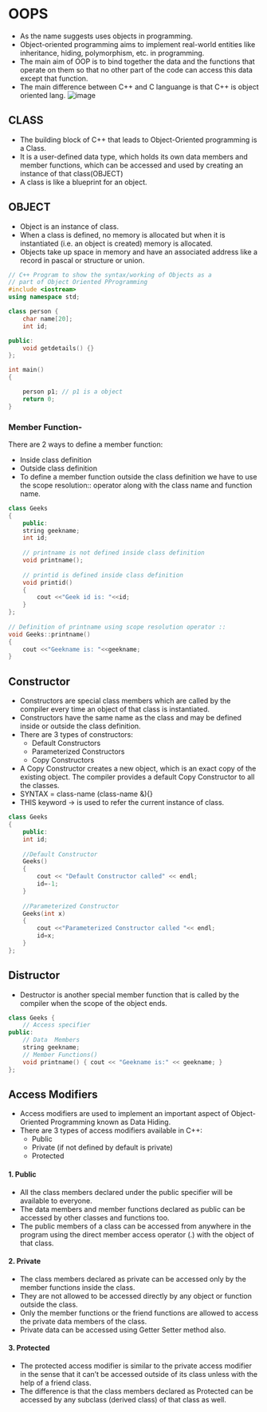 # OOPS 
- As the name suggests uses objects in programming.
- Object-oriented programming aims to implement real-world entities like inheritance, hiding, polymorphism, etc. in programming.
- The main aim of OOP is to bind together the data and the functions that operate on them so that no other part of the code can access this data except that function.
- The main difference between C++ and C languange is that C++ is object oriented lang.
![image](https://github.com/pratt0007/TIL/assets/100209212/0932f045-33c5-4a42-91e0-78cf9979c302)
## CLASS
- The building block of C++ that leads to Object-Oriented programming is a Class.
- It is a user-defined data type, which holds its own data members and member functions, which can be accessed and used by creating an instance of that class(OBJECT)
- A class is like a blueprint for an object.

 ## OBJECT
 - Object is an instance of class.
 - When a class is defined, no memory is allocated but when it is instantiated (i.e. an object is created) memory is allocated.
 - Objects take up space in memory and have an associated address like a record in pascal or structure or union. 
```cpp
// C++ Program to show the syntax/working of Objects as a
// part of Object Oriented PProgramming
#include <iostream>
using namespace std;

class person {
	char name[20];
	int id;

public:
	void getdetails() {}
};

int main()
{

	person p1; // p1 is a object
	return 0;
}

```

### Member Function-
There are 2 ways to define a member function:
- Inside class definition
- Outside class definition
- To define a member function outside the class definition we have to use the scope resolution:: operator along with the class name and function name.
```cpp
class Geeks
{
    public:
    string geekname;
    int id;
      
    // printname is not defined inside class definition
    void printname();
      
    // printid is defined inside class definition
    void printid()
    {
        cout <<"Geek id is: "<<id;
    }
};
  
// Definition of printname using scope resolution operator ::
void Geeks::printname()
{
    cout <<"Geekname is: "<<geekname; 
}
```

## Constructor
- Constructors are special class members which are called by the compiler every time an object of that class is instantiated.
-  Constructors have the same name as the class and may be defined inside or outside the class definition.
-  There are 3 types of constructors:
    - Default Constructors
    - Parameterized Constructors
    - Copy Constructors
- A Copy Constructor creates a new object, which is an exact copy of the existing object. The compiler provides a default Copy Constructor to all the classes.
- SYNTAX = class-name (class-name &){}
- THIS keyword -> is used to refer the current instance of class.
```CPP
class Geeks
{
    public:
    int id;
      
    //Default Constructor
    Geeks()
    {
        cout << "Default Constructor called" << endl; 
        id=-1;
    }
      
    //Parameterized Constructor
    Geeks(int x)
    {
        cout <<"Parameterized Constructor called "<< endl;
        id=x;
    }
};
```
## Distructor
- Destructor is another special member function that is called by the compiler when the scope of the object ends.
```cpp
class Geeks {
    // Access specifier
public:
    // Data  Members
    string geekname;
    // Member Functions()
    void printname() { cout << "Geekname is:" << geekname; }
};
```

## Access Modifiers
- Access modifiers are used to implement an important aspect of Object-Oriented Programming known as Data Hiding.
- There are 3 types of access modifiers available in C++:
    - Public
    - Private (if not defined by default is private)
    - Protected
#### 1. Public
- All the class members declared under the public specifier will be available to everyone.
-  The data members and member functions declared as public can be accessed by other classes and functions too.
-  The public members of a class can be accessed from anywhere in the program using the direct member access operator (.) with the object of that class. 
#### 2. Private
- The class members declared as private can be accessed only by the member functions inside the class.
-  They are not allowed to be accessed directly by any object or function outside the class.
-  Only the member functions or the friend functions are allowed to access the private data members of the class.
-  Private data can be accessed using Getter Setter method also.
#### 3. Protected 
- The protected access modifier is similar to the private access modifier in the sense that it can’t be accessed outside of its class unless with the help of a friend class.
-  The difference is that the class members declared as Protected can be accessed by any subclass (derived class) of that class as well. 

